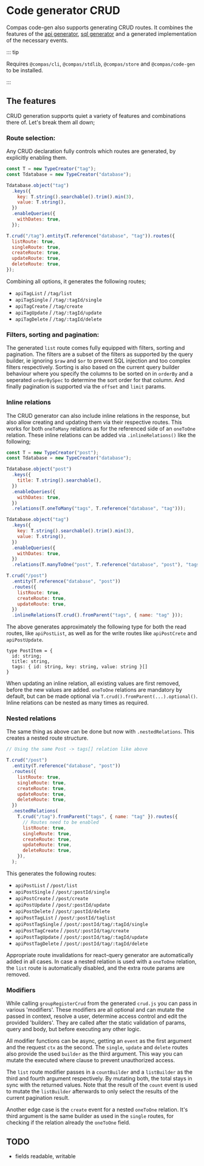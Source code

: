 # Code generator CRUD

Compas code-gen also supports generating CRUD routes. It combines the features
of the [api generator](/features/code-gen-api-client.html),
[sql generator](/features/code-gen-sql.html) and a generated implementation of
the necessary events.

::: tip

Requires `@compas/cli`, `@compas/stdlib`, `@compas/store` and `@compas/code-gen`
to be installed.

:::

## The features

CRUD generation supports quiet a variety of features and combinations there of.
Let's break them all down;

### Route selection:

Any CRUD declaration fully controls which routes are generated, by explicitly
enabling them.

```js
const T = new TypeCreator("tag");
const Tdatabase = new TypeCreator("database");

Tdatabase.object("tag")
  .keys({
    key: T.string().searchable().trim().min(3),
    value: T.string(),
  })
  .enableQueries({
    withDates: true,
  });

T.crud("/tag").entity(T.reference("database", "tag")).routes({
  listRoute: true,
  singleRoute: true,
  createRoute: true,
  updateRoute: true,
  deleteRoute: true,
});
```

Combining all options, it generates the following routes;

- `apiTagList` / `/tag/list`
- `apiTagSingle` / `/tag/:tagId/single`
- `apiTagCreate` / `/tag/create`
- `apiTagUpdate` / `/tag/:tagId/update`
- `apiTagDelete` / `/tag/:tagId/delete`

### Filters, sorting and pagination:

The generated `list` route comes fully equipped with filters, sorting and
pagination. The filters are a subset of the filters as supported by the query
builder, ie ignoring `$raw` and `$or` to prevent SQL injection and too complex
filters respectively. Sorting is also based on the current query builder
behaviour where you specify the columns to be sorted on in `orderBy` and a
seperated `orderBySpec` to determine the sort order for that column. And finally
pagination is supported via the `offset` and `limit` params.

### Inline relations

The CRUD generator can also include inline relations in the response, but also
allow creating and updating them via their respective routes. This works for
both `oneToMany` relations as for the referenced side of an `oneToOne` relation.
These inline relations can be added via `.inlineRelations()` like the following;

```js
const T = new TypeCreator("post");
const Tdatabase = new TypeCreator("database");

Tdatabase.object("post")
  .keys({
    title: T.string().searchable(),
  })
  .enableQueries({
    withDates: true,
  })
  .relations(T.oneToMany("tags", T.reference("database", "tag")));

Tdatabase.object("tag")
  .keys({
    key: T.string().searchable().trim().min(3),
    value: T.string(),
  })
  .enableQueries({
    withDates: true,
  })
  .relations(T.manyToOne("post", T.reference("database", "post"), "tags"));

T.crud("/post")
  .entity(T.reference("database", "post"))
  .routes({
    listRoute: true,
    createRoute: true,
    updateRoute: true,
  })
  .inlineRelations(T.crud().fromParent("tags", { name: "tag" }));
```

The above generates approximately the following type for both the read routes,
like `apiPostList`, as well as for the write routes like `apiPostCrete` and
`apiPostUpdate`.

```
type PostItem = {
  id: string;
  title: string,
  tags: { id: string, key: string, value: string }[]
}
```

When updating an inline relation, all existing values are first removed, before
the new values are added. `oneToOne` relations are mandatory by default, but can
be made optional via `T.crud().fromParent(...).optional()`. Inline relations can
be nested as many times as required.

### Nested relations

The same thing as above can be done but now with `.nestedRelations`. This
creates a nested route structure.

```js
// Using the same Post -> tags[] relation like above

T.crud("/post")
  .entity(T.reference("database", "post"))
  .routes({
    listRoute: true,
    singleRoute: true,
    createRoute: true,
    updateRoute: true,
    deleteRoute: true,
  })
  .nestedRelations(
    T.crud("/tag").fromParent("tags", { name: "tag" }).routes({
      // Routes need to be enabled
      listRoute: true,
      singleRoute: true,
      createRoute: true,
      updateRoute: true,
      deleteRoute: true,
    }),
  );
```

This generates the following routes:

- `apiPostList` / `/post/list`
- `apiPostSingle` / `/post/:postId/single`
- `apiPostCreate` / `/post/create`
- `apiPostUpdate` / `/post/:postId/update`
- `apiPostDelete` / `/post/:postId/delete`
- `apiPostTagList` / `/post/:postId/taglist`
- `apiPostTagSingle` / `/post/:postId/tag/:tagId/single`
- `apiPostTagCreate` / `/post/:postId/tag/create`
- `apiPostTagUpdate` / `/post/:postId/tag/:tagId/update`
- `apiPostTagDelete` / `/post/:postId/tag/:tagId/delete`

Appropriate route invalidations for react-query generator are automatically
added in all cases. In case a nested relation is used with a `oneToOne`
relation, the `list` route is automatically disabled, and the extra route params
are removed.

### Modifiers

While calling `groupRegisterCrud` from the generated `crud.js` you can pass in
various 'modifiers'. These modifiers are all optional and can mutate the passed
in context, resolve a user, determine access control and edit the provided
'builders'. They are called after the static validation of params, query and
body, but before executing any other logic.

All modifier functions can be async, getting an `event` as the first argument
and the request `ctx` as the second. The `single`, `update` and `delete` routes
also provide the used `builder` as the third argument. This way you can mutate
the executed where clause to prevent unauthorized access.

The `list` route modifier passes in a `countBuilder` and a `listBuilder` as the
third and fourth argument respectively. By mutating both, the total stays in
sync with the returned values. Note that the result of the `count` event is used
to mutate the `listBuilder` afterwards to only select the results of the current
pagination result.

Another edge case is the `create` event for a nested `oneToOne` relation. It's
third argument is the same builder as used in the `single` routes, for checking
if the relation already the `oneToOne` field.

## TODO

- fields readable, writable
